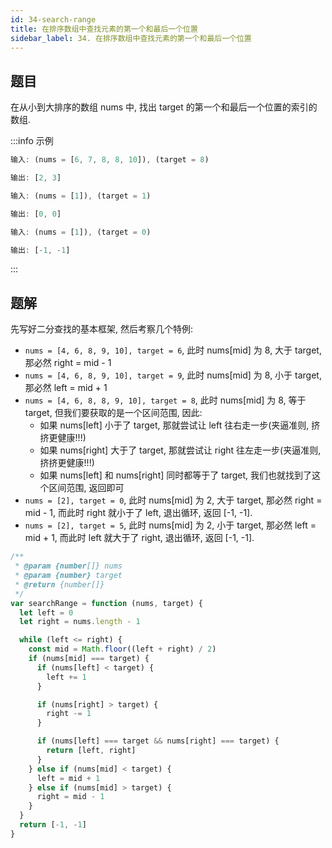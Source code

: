 ```yaml
---
id: 34-search-range
title: 在排序数组中查找元素的第一个和最后一个位置
sidebar_label: 34. 在排序数组中查找元素的第一个和最后一个位置
---
```


## 题目

在从小到大排序的数组 nums 中, 找出 target 的第一个和最后一个位置的索引的数组.

:::info 示例

```ts
输入: (nums = [6, 7, 8, 8, 10]), (target = 8)

输出: [2, 3]
```

```ts
输入: (nums = [1]), (target = 1)

输出: [0, 0]
```

```ts
输入: (nums = [1]), (target = 0)

输出: [-1, -1]
```

:::

## 题解

先写好二分查找的基本框架, 然后考察几个特例:

- `nums = [4, 6, 8, 9, 10], target = 6`, 此时 nums[mid] 为 8, 大于 target, 那必然 right = mid - 1
- `nums = [4, 6, 8, 9, 10], target = 9`, 此时 nums[mid] 为 8, 小于 target, 那必然 left = mid + 1
- `nums = [4, 6, 8, 8, 9, 10], target = 8`, 此时 nums[mid] 为 8, 等于 target, 但我们要获取的是一个区间范围, 因此:
  - 如果 nums[left] 小于了 target, 那就尝试让 left 往右走一步(夹逼准则, 挤挤更健康!!!)
  - 如果 nums[right] 大于了 target, 那就尝试让 right 往左走一步(夹逼准则, 挤挤更健康!!!)
  - 如果 nums[left] 和 nums[right] 同时都等于了 target, 我们也就找到了这个区间范围, 返回即可
- `nums = [2], target = 0`, 此时 nums[mid] 为 2, 大于 target, 那必然 right = mid - 1, 而此时 right 就小于了 left, 退出循环, 返回 [-1, -1].
- `nums = [2], target = 5`, 此时 nums[mid] 为 2, 小于 target, 那必然 left = mid + 1, 而此时 left 就大于了 right, 退出循环, 返回 [-1, -1].

```ts
/**
 * @param {number[]} nums
 * @param {number} target
 * @return {number[]}
 */
var searchRange = function (nums, target) {
  let left = 0
  let right = nums.length - 1

  while (left <= right) {
    const mid = Math.floor((left + right) / 2)
    if (nums[mid] === target) {
      if (nums[left] < target) {
        left += 1
      }

      if (nums[right] > target) {
        right -= 1
      }

      if (nums[left] === target && nums[right] === target) {
        return [left, right]
      }
    } else if (nums[mid] < target) {
      left = mid + 1
    } else if (nums[mid] > target) {
      right = mid - 1
    }
  }
  return [-1, -1]
}
```
